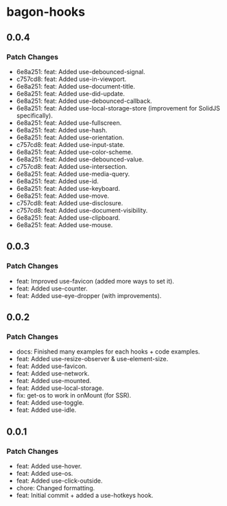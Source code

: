 # bagon-hooks

## 0.0.4

### Patch Changes

- 6e8a251: feat: Added use-debounced-signal.
- c757cd8: feat: Added use-in-viewport.
- 6e8a251: feat: Added use-document-title.
- 6e8a251: feat: Added use-did-update.
- 6e8a251: feat: Added use-debounced-callback.
- 6e8a251: feat: Added use-local-storage-store (improvement for SolidJS specifically).
- 6e8a251: feat: Added use-fullscreen.
- 6e8a251: feat: Added use-hash.
- 6e8a251: feat: Added use-orientation.
- c757cd8: feat: Added use-input-state.
- 6e8a251: feat: Added use-color-scheme.
- 6e8a251: feat: Added use-debounced-value.
- c757cd8: feat: Added use-intersection.
- 6e8a251: feat: Added use-media-query.
- 6e8a251: feat: Added use-id.
- 6e8a251: feat: Added use-keyboard.
- 6e8a251: feat: Added use-move.
- c757cd8: feat: Added use-disclosure.
- c757cd8: feat: Added use-document-visibility.
- 6e8a251: feat: Added use-clipboard.
- 6e8a251: feat: Added use-mouse.

## 0.0.3

### Patch Changes

- feat: Improved use-favicon (added more ways to set it).
- feat: Added use-counter.
- feat: Added use-eye-dropper (with improvements).

## 0.0.2

### Patch Changes

- docs: Finished many examples for each hooks + code examples.
- feat: Added use-resize-observer & use-element-size.
- feat: Added use-favicon.
- feat: Added use-network.
- feat: Added use-mounted.
- feat: Added use-local-storage.
- fix: get-os to work in onMount (for SSR).
- feat: Added use-toggle.
- feat: Added use-idle.

## 0.0.1

### Patch Changes

- feat: Added use-hover.
- feat: Added use-os.
- feat: Added use-click-outside.
- chore: Changed formatting.
- feat: Initial commit + added a use-hotkeys hook.
